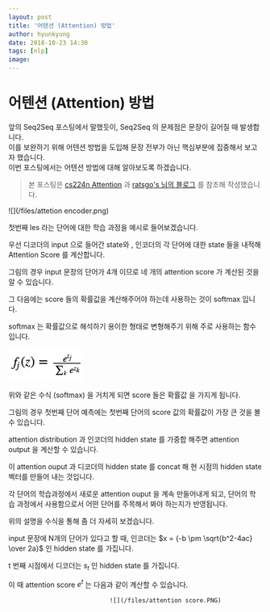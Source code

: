 ```yaml
---
layout: post
title: '어텐션 (Attention) 방법'
author: hyunkyung
date: 2018-10-23 14:30
tags: [nlp]
image: 
---
```


# 어텐션 (Attention) 방법

앞의 Seq2Seq 포스팅에서 말했듯이, Seq2Seq 의 문제점은 문장이 길어질 때 발생합니다.
<br>이를 보완하기 위해 어텐션 방법을 도입해 문장 전부가 아닌 핵심부분에 집중해서 보고자 했습니다.
<br>이번 포스팅에서는 어텐션 방법에 대해 알아보도록 하겠습니다.

> 본 포스팅은 [cs224n Attention](http://web.stanford.edu/class/cs224n/lectures/lecture10.pdf) 과 [ratsgo's 님의 블로그](https://ratsgo.github.io/from%20frequency%20to%20semantics/2017/10/06/attention/) 를 참조해 작성했습니다.





![](/files/attetion encoder.png)



첫번째 les 라는 단어에 대한 학습 과정을 예시로 들어보겠습니다.



우선 디코더의 input 으로 들어간 state와 , 인코더의 각 단어에 대한 state 들을 내적해 Attention Score 를 계산합니다.

그림의 경우 input 문장의 단어가 4개 이므로 네 개의 attention score 가 계산된 것을 알 수 있습니다.



그 다음에는 score 들의 확률값을 계산해주어야 하는데 사용하는 것이 softmax 입니다.

softmax 는 확률값으로 해석하기 용이한 형태로 변형해주기 위해 주로 사용하는 함수입니다.



![](/files/softmax.PNG)

위와 같은 수식 (softmax) 을 거치게 되면 score 들은 확률값 을 가지게 됩니다. 

그림의 경우 첫번째 단어 예측에는 첫번째 단어의 score 값의 확률값이 가장 큰 것을 볼 수 있습니다.



attention distribution 과 인코더의 hidden state 를  가중합 해주면 attention output 을 계산할 수 있습니다.

이 attention ouput 과 디코더의 hidden state 를 concat 해 현 시점의 hidden state 벡터를 만들어 내는 것입니다.



각 단어의 학습과정에서 새로운 attention ouput 을 계속 만들어내게 되고, 단어의 학습 과정에서 사용함으로서 어떤 단어를 주목해서 봐야 하는지가 반영됩니다.



위의 설명을 수식을 통해 좀 더 자세히 보겠습니다.



input 문장에 N개의 단어가 있다고 할 때, 인코더는 $x = {-b \pm \sqrt{b^2-4ac} \over 2a}$ 인 hidden state 를 가집니다.

t 번째 시점에서 디코더는 $s_t$ 인 hidden state 를 가집니다.



이 때 attention score $e^t$ 는 다음과 같이 계산할 수 있습니다.

 								![](/files/attention score.PNG)			















